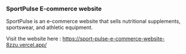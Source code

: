 ### SportPulse E-commerce website

SportPulse is an e-commerce website that sells nutritional supplements, sportswear, and athletic equipment.

Visit the website here : https://sport-pulse-e-commerce-website-8zzu.vercel.app/
